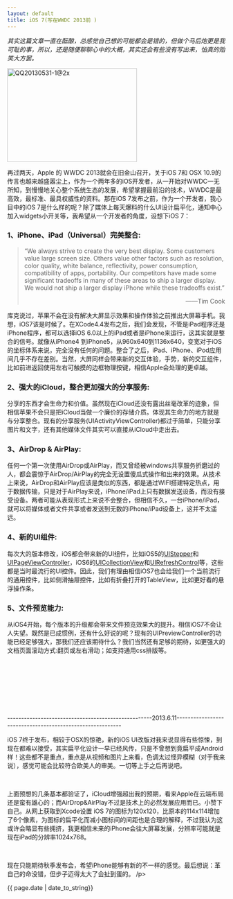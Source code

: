 ```yaml
---
layout: default
title: iOS 7(写在WWDC 2013前 )
---
```



<p><em>其实这篇文章一直在酝酿，总感觉自己想的可能都会是错的，但做个马后炮更是我可耻的事，所以，还是随便聊聊心中的大概，其实还会有些没有写出来，怕真的贻笑大方罢。</em>

<a href="http://www.oncenote.com/wp-content/uploads/2013/05/QQ20130531-1@2x.png"><img class="alignnone size-medium wp-image-216 aligncenter" alt="QQ20130531-1@2x" src="http://www.oncenote.com/wp-content/uploads/2013/05/QQ20130531-1@2x-300x216.png" width="300" height="216" /></a>

再过两天，Apple 的 WWDC 2013就会在旧金山召开，关于iOS 7和 OSX 10.9的传言也越来越盛嚣尘上，作为一个两年多的iOS开发者，从一开始对WWDC一无所知，到慢慢地关心整个系统生态的发展，希望掌握最前沿的技术，WWDC是最高效，最标准、最具权威性的资料。那在iOS 7发布之前，作为一个开发者，我心目中的iOS 7是什么样的呢？除了媒体上每天爆料的什么UI设计扁平化，通知中心加入widgets小开关等，我希望从一个开发者的角度，设想下iOS 7：
<h3>1、iPhone、iPad（Universal）完美整合:</h3>
<blockquote>
<p style="text-align: left;">“We always strive to create the very best display. Some customers value large screen size. Others value other factors such as resolution, color quality, white balance, reflectivity, power consumption, compatibility of apps, portability. Our competitors have made some significant tradeoffs in many of these areas to ship a larger display. We would not ship a larger display iPhone while these tradeoffs exist.”</p>
<p style="text-align: right;">——Tim Cook</p>
</blockquote>
库克说过，苹果不会在没有解决大屏显示效果和操作体验之前推出大屏幕手机。我想，iOS7该是时候了。在XCode4.4发布之后，我们会发现，不管是iPad程序还是iPhone程序，都可以选择iOS 6.0以上的iPad或者是iPhone来运行，这其实就是整合的信号。就像从iPhone4 到iPhone5，从960x640到1136x640，变宽对于iOS的坐标体系来说，完全没有任何的问题。整合了之后，iPad、iPhone、iPod应用间几乎不存在差别。当然，大屏同样会带来新的交互体验，手势，新的交互组件，比如前进返回使用左右可触摸的边框物理按键，相信Apple会处理的更卓越。
<h3>2、强大的iCloud，整合更加强大的分享服务:</h3>
分享的东西才会生命力和价值。虽然现在iCloud还没有露出丝毫改革的迹象，但相信苹果不会只是把iCloud当做一个廉价的存储介质。体现其生命力的地方就是与分享整合。现有的分享服务(UIActivityViewController)都过于简单，只能分享图片和文字，还有其他媒体文件其实可以直接从iCloud中走出去。
<h3>3、AirDrop &amp; AirPlay:</h3>
任何一个第一次使用AirDrop或AirPlay，而又曾经被windows共享服务折磨过的人，都会震惊于AirDrop/AirPlay的完全无设置傻瓜式操作和出来的效果。从技术上来说，AirDrop和AirPlay应该是类似的东西，都是通过WIFI搭建特定热点，用于数据传输，只是对于AirPlay来说，iPhone/iPad上只有数据发送设备，而没有接受设备。两者可能从表现形式上来说不会整合，但相信不久，一台iPhone/iPad，就可以将媒体或者文件共享或者发送到无数的iPhone/iPad设备上，这并不太遥远。
<h3>4、新的UI组件:</h3>
每次大的版本修改，iOS都会带来新的UI组件，比如iOS5的<a title="UIStepper" href="http://developer.apple.com/library/ios/#documentation/uikit/reference/UIStepper_Class/Reference/Reference.html" target="_blank">UIStepper</a>和<a title="UIPageViewController" href="https://developer.apple.com/library/ios/#documentation/UIKit/Reference/UIPageViewControllerClassReferenceClassRef/UIPageViewControllerClassReference.html#//apple_ref/occ/cl/UIPageViewController" target="_blank">UIPageViewController</a>，iOS6的<a title="UICollectionView" href="https://developer.apple.com/library/ios/#documentation/UIKit/Reference/UICollectionView_class/Reference/Reference.html#//apple_ref/occ/cl/UICollectionView" target="_blank">UICollectionView</a>和<a title="UIRefreshControl" href="https://developer.apple.com/library/ios/#documentation/UIKit/Reference/UIRefreshControl_class/Reference/Reference.html#//apple_ref/occ/cl/UIRefreshControl" target="_blank">UIRefreshControl</a>等，这些都是当时最流行的UI控件。因此，我们有理由相信iOS7也会给我们一个当前流行的通用控件，比如侧滑抽屉控件，比如有折叠打开的TableView，比如更好看的悬浮操作条。
<h3>5、文件预览能力:</h3>
从iOS4开始，每个版本的升级都会带来文件预览效果大的提升。相信iOS7不会让人失望。既然是已成惯例，还有什么好说的呢？现有的UIPreviewController的功能已经足够强大，那我们还应该期待什么？我们当然还有足够的期待，如更强大的文档页面滚动方式:翻页或左右滑动；如支持通用css排版等。

&nbsp;

&nbsp;

&nbsp;

&nbsp;

----------------------------------------------------2013.6.11----------------------------------------------------------

iOS 7终于发布，相较于OSX的惊艳，新的iOS UI改版对我来说显得有些惊悚，到现在都难以接受，其实扁平化设计一早已经风传，只是不曾想到竟扁平成Android样！这些都不是重点，重点是从视频和图片上来看，色调太过怪异模糊（对于我来说），感觉可能会比较符合欧美人的审美。一切等上手之后再说吧。

&nbsp;

上面预想的几条基本都验证了，iCloud增强超出我的预期，看来Apple在云端布局还是蛮有雄心的；而AirDrop&amp;AirPlay不过是技术上的必然发展应用而已。小赞下自己。从网上获取到Xcode设置 iOS 7的图标为120x120，比原本的114x114增加了6个像素，为图标的扁平化而减小图标间的间距也是合理的解释，不过我认为这或许会略显有些拥挤，我更相信未来的iPhone会往大屏幕发展，分辨率可能就是现在iPad的分辨率1024x768。

&nbsp;

现在只能期待秋季发布会，希望iPhone能够有新的不一样的感觉。最后想说：革自己的命没错，但步子迈得太大了会扯到蛋的。
/p>

<p>{{ page.date | date_to_string}}</p>
